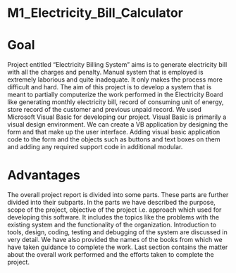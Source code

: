 # M1_Electricity_Bill_Calculator
# Goal 
Project entitled “Electricity Billing System” aims is to generate electricity bill with all the charges and penalty. Manual system that is employed is extremely laborious and quite inadequate. It only makes the process more difficult and hard. The aim of this project is to develop a system that is meant to partially computerize the work performed in the Electricity Board like generating monthly electricity bill, record of consuming unit of energy, store record of the customer and previous unpaid record. We used Microsoft Visual Basic for developing our project. Visual Basic is primarily a visual design environment. We can create a VB application by designing the form and that make up the user interface. Adding visual basic application code to the form and the objects such as buttons and text boxes on them and adding any required support code in additional modular.  
# Advantages 
The overall project report is divided into some parts. These parts are further divided into their subparts. In the parts we have described the purpose, scope of the project, objective of the project i.e. approach which used for developing this software. It includes the topics like the problems with the existing system and the functionality of the organization. Introduction to tools, design, coding, testing and debugging of the system are discussed in very detail. We have also provided the names of the books from which we have taken guidance to complete the work. Last section contains the matter about the overall work performed and the efforts taken to complete the project.
